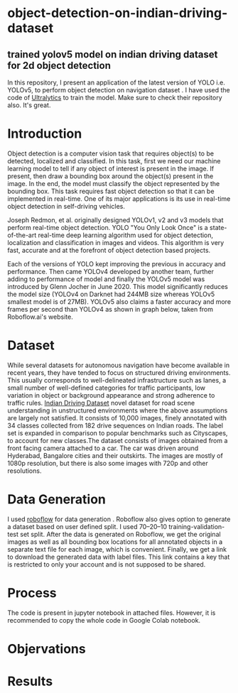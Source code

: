 # object-detection-on-indian-driving-dataset
## trained yolov5 model on indian driving dataset for 2d object detection

In this repository, I present an application of the latest version of YOLO i.e. YOLOv5, to perform object detection on navigation dataset . I have used the code of [Ultralytics](https://github.com/ultralytics/yolov5) to train the model. Make sure to check their repository also. It's great.

# Introduction

Object detection is a computer vision task that requires object(s) to be detected, localized and classified. In this task, first we need our machine learning model to tell if any object of interest is present in the image. If present, then draw a bounding box around the object(s) present in the image. In the end, the model must classify the object represented by the bounding box. This task requires fast object detection so that it can be implemented in real-time. One of its major applications is its use in real-time object detection in self-driving vehicles.

Joseph Redmon, et al. originally designed YOLOv1, v2 and v3 models that perform real-time object detection. YOLO "You Only Look Once" is a state-of-the-art real-time deep learning algorithm used for object detection, localization and classification in images and videos. This algorithm is very fast, accurate and at the forefront of object detection based projects. 

Each of the versions of YOLO kept improving the previous in accuracy and performance. Then came YOLOv4 developed by another team, further adding to performance of model and finally the YOLOv5 model was introduced by Glenn Jocher in June 2020. This model significantly reduces the model size (YOLOv4 on Darknet had 244MB size whereas YOLOv5 smallest model is of 27MB). YOLOv5 also claims a faster accuracy and more frames per second than YOLOv4 as shown in graph below, taken from Roboflow.ai's website.


# Dataset

While several datasets for autonomous navigation have become available in recent years, they have tended to focus on structured driving environments. This usually corresponds to well-delineated infrastructure such as lanes, a small number of well-defined categories for traffic participants, low variation in object or background appearance and strong adherence to traffic rules. [Indian Driving Dataset](https://idd.insaan.iiit.ac.in/) novel dataset for road scene understanding in unstructured environments where the above assumptions are largely not satisfied. It consists of 10,000 images, finely annotated with 34 classes collected from 182 drive sequences on Indian roads. The label set is expanded in comparison to popular benchmarks such as Cityscapes, to account for new classes.The dataset consists of images obtained from a front facing camera attached to a car. The car was driven around Hyderabad, Bangalore cities and their outskirts. The images are mostly of 1080p resolution, but there is also some images with 720p and other resolutions.

# Data Generation
I used [roboflow](https://roboflow.com/) for data generation . Roboflow also gives option to generate a dataset based on user defined split. I used 70–20–10 training-validation-test set split. After the data is generated on Roboflow, we get the original images as well as all bounding box locations for all annotated objects in a separate text file for each image, which is convenient. Finally, we get a link to download the generated data with label files. This link contains a key that is restricted to only your account and is not supposed to be shared.

# Process
The code is present in jupyter notebook in attached files. However, it is recommended to copy the whole code in Google Colab notebook.

# Objervations

# Results
